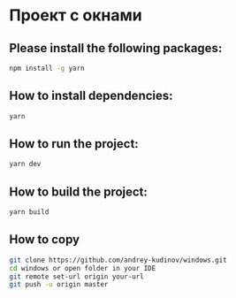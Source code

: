 # Проект с окнами

## Please install the following packages:

```bash
npm install -g yarn
```

## How to install dependencies:

```bash
yarn
```

## How to run the project:

```bash
yarn dev
```

## How to build the project:

```bash
yarn build
```

## How to copy
  
```bash
git clone https://github.com/andrey-kudinov/windows.git
cd windows or open folder in your IDE
git remote set-url origin your-url
git push -u origin master
```
